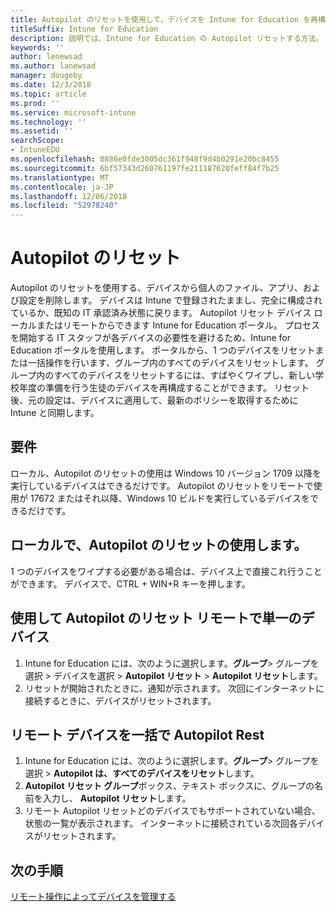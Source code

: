 ```yaml
---
title: Autopilot のリセットを使用して、デバイスを Intune for Education を再構成するには
titleSuffix: Intune for Education
description: 説明では、Intune for Education の Autopilot リセットする方法。
keywords: ''
author: lenewsad
ms.author: lanewsad
manager: dougeby
ms.date: 12/3/2018
ms.topic: article
ms.prod: ''
ms.service: microsoft-intune
ms.technology: ''
ms.assetid: ''
searchScope:
- IntuneEDU
ms.openlocfilehash: 0886e0fde3005dc361f948f9d4b0291e20bc8455
ms.sourcegitcommit: 6bf57343d260761197fe211187620feff84f7b25
ms.translationtype: MT
ms.contentlocale: ja-JP
ms.lasthandoff: 12/06/2018
ms.locfileid: "52978240"
---
```

# <a name="autopilot-reset"></a>Autopilot のリセット
Autopilot のリセットを使用する、デバイスから個人のファイル、アプリ、および設定を削除します。 デバイスは Intune で登録されたままし、完全に構成されているか、既知の IT 承認済み状態に戻ります。
Autopilot リセット デバイス ローカルまたはリモートからできます Intune for Education ポータル。
プロセスを開始する IT スタッフが各デバイスの必要性を避けるため、Intune for Education ポータルを使用します。 ポータルから、1 つのデバイスをリセットまたは一括操作を行います、グループ内のすべてのデバイスをリセットします。 グループ内のすべてのデバイスをリセットするには、すばやくワイプし、新しい学校年度の準備を行う生徒のデバイスを再構成することができます。
リセット後、元の設定は、デバイスに適用して、最新のポリシーを取得するために Intune と同期します。
## <a name="requirements"></a>要件
ローカル、Autopilot のリセットの使用は Windows 10 バージョン 1709 以降を実行しているデバイスはできるだけです。
Autopilot のリセットをリモートで使用が 17672 またはそれ以降、Windows 10 ビルドを実行しているデバイスをできるだけです。

## <a name="use-autopilot-reset-locally"></a>ローカルで、Autopilot のリセットの使用します。
1 つのデバイスをワイプする必要がある場合は、デバイス上で直接これ行うことができます。
デバイスで、CTRL + WIN+R キーを押します。
## <a name="use-autopilot-reset-remotely-for-a-single-device"></a>使用して Autopilot のリセット リモートで単一のデバイス
1.  Intune for Education には、次のように選択します。**グループ**> グループを選択 > デバイスを選択 > **Autopilot リセット**  > **Autopilot リセット**します。
2.  リセットが開始されたときに、通知が示されます。 次回にインターネットに接続するときに、デバイスがリセットされます。
## <a name="use-autopilot-rest-remotely-for-devices-in-bulk"></a>リモート デバイスを一括で Autopilot Rest
1.  Intune for Education には、次のように選択します。**グループ**> グループを選択 > **Autopilot は、すべてのデバイスをリセット**します。
2.  **Autopilot リセット グループ**ボックス、テキスト ボックスに、グループの名前を入力し、 **Autopilot リセット**します。
3.  リモート Autopilot リセットどのデバイスでもサポートされていない場合、状態の一覧が表示されます。 インターネットに接続されている次回各デバイスがリセットされます。

## <a name="next-steps"></a>次の手順
[リモート操作によってデバイスを管理する](edu-device-remote-actions.md)



